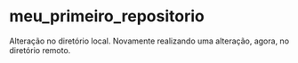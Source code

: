 # meu_primeiro_repositorio

Alteração no diretório local.
Novamente realizando uma alteração, agora, no diretório remoto.
